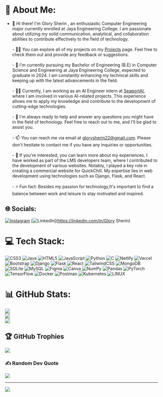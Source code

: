 # 💫 About Me:
- 👋 Hi there! I'm Glory Sherin , an enthusiastic Computer Engineering major currently enrolled at Jaya Engineering College. I am passionate about utilizing my solid communication, analytical, and collaboration abilities to contribute effectively to the field of technology.<br>    <br>- 👨‍💻 You can explore all of my projects on my [Projects](https://github.com/glorysherin?tab=repositories) page. Feel free to check them out and provide any feedback or suggestions.<br>    <br>- 🏫 I'm currently pursuing my Bachelor of Engineering (B.E) in Computer Science and Engineering at Jaya Engineering College, expected to graduate in 2024. I am constantly enhancing my technical skills and keeping up with the latest advancements in the field.<br>    <br>- 👨‍💼 Currently, I am working as an AI Engineer intern at [SeaportAI](https://seaportai.com/), where I am involved in various AI-related projects. This experience allows me to apply my knowledge and contribute to the development of cutting-edge technologies.<br>    <br>- 💬 I'm always ready to help and answer any questions you might have in the field of technology. Feel free to reach out to me, and I'll be glad to assist you.<br>    <br>- 📫 You can reach me via email at [glorysherin22@gmail.com](mailto:glorysherin22@gmail.com). Please don't hesitate to contact me if you have any inquiries or opportunities.<br>    <br>- 📄 If you're interested, you can learn more about my experiences. I have worked as part of the LMS developers team, where I contributed to the development of various websites. Notably, I played a key role in creating a commercial website for QuickChill. My expertise lies in web development using technologies such as Django, Flask, and React.<br>    <br>- ⚡ Fun fact: Besides my passion for technology,It's important to find a balance between work and leisure to stay motivated and inspired.


## 🌐 Socials:
[![Instagram](https://img.shields.io/badge/Instagram-%23E4405F.svg?logo=Instagram&logoColor=white)](https://instagram.com/glory_sherin)  [![LinkedIn](https://img.shields.io/badge/LinkedIn-%230077B5.svg?logo=linkedin&logoColor=white)](https://linkedin.com/in/Glory Sherin) 

# 💻 Tech Stack:
![CSS3](https://img.shields.io/badge/css3-%231572B6.svg?style=for-the-badge&logo=css3&logoColor=white) ![Java](https://img.shields.io/badge/java-%23ED8B00.svg?style=for-the-badge&logo=java&logoColor=white) ![HTML5](https://img.shields.io/badge/html5-%23E34F26.svg?style=for-the-badge&logo=html5&logoColor=white) ![JavaScript](https://img.shields.io/badge/javascript-%23323330.svg?style=for-the-badge&logo=javascript&logoColor=%23F7DF1E) ![Python](https://img.shields.io/badge/python-3670A0?style=for-the-badge&logo=python&logoColor=ffdd54) ![C](https://img.shields.io/badge/c-%2300599C.svg?style=for-the-badge&logo=c&logoColor=white) ![Netlify](https://img.shields.io/badge/netlify-%23000000.svg?style=for-the-badge&logo=netlify&logoColor=#00C7B7) ![Vercel](https://img.shields.io/badge/vercel-%23000000.svg?style=for-the-badge&logo=vercel&logoColor=white) ![Bootstrap](https://img.shields.io/badge/bootstrap-%23563D7C.svg?style=for-the-badge&logo=bootstrap&logoColor=white) ![Django](https://img.shields.io/badge/django-%23092E20.svg?style=for-the-badge&logo=django&logoColor=white) ![Flask](https://img.shields.io/badge/flask-%23000.svg?style=for-the-badge&logo=flask&logoColor=white) ![React](https://img.shields.io/badge/react-%2320232a.svg?style=for-the-badge&logo=react&logoColor=%2361DAFB) ![TailwindCSS](https://img.shields.io/badge/tailwindcss-%2338B2AC.svg?style=for-the-badge&logo=tailwind-css&logoColor=white) ![MongoDB](https://img.shields.io/badge/MongoDB-%234ea94b.svg?style=for-the-badge&logo=mongodb&logoColor=white) ![SQLite](https://img.shields.io/badge/sqlite-%2307405e.svg?style=for-the-badge&logo=sqlite&logoColor=white) ![MySQL](https://img.shields.io/badge/mysql-%2300f.svg?style=for-the-badge&logo=mysql&logoColor=white) 	![Figma](https://img.shields.io/badge/figma-%23F24E1E.svg?style=for-the-badge&logo=figma&logoColor=white) ![Canva](https://img.shields.io/badge/Canva-%2300C4CC.svg?style=for-the-badge&logo=Canva&logoColor=white) ![NumPy](https://img.shields.io/badge/numpy-%23013243.svg?style=for-the-badge&logo=numpy&logoColor=white) ![Pandas](https://img.shields.io/badge/pandas-%23150458.svg?style=for-the-badge&logo=pandas&logoColor=white) ![PyTorch](https://img.shields.io/badge/PyTorch-%23EE4C2C.svg?style=for-the-badge&logo=PyTorch&logoColor=white) ![TensorFlow](https://img.shields.io/badge/TensorFlow-%23FF6F00.svg?style=for-the-badge&logo=TensorFlow&logoColor=white) ![Docker](https://img.shields.io/badge/docker-%230db7ed.svg?style=for-the-badge&logo=docker&logoColor=white) ![Postman](https://img.shields.io/badge/Postman-FF6C37?style=for-the-badge&logo=postman&logoColor=white) ![Kubernetes](https://img.shields.io/badge/kubernetes-%23326ce5.svg?style=for-the-badge&logo=kubernetes&logoColor=white) ![LINUX](https://img.shields.io/badge/Linux-FCC624?style=for-the-badge&logo=linux&logoColor=black)
# 📊 GitHub Stats:
![](https://github-readme-stats.vercel.app/api?username=glorysherin&theme=dark&hide_border=false&include_all_commits=true&count_private=true)<br/>
![](https://github-readme-streak-stats.herokuapp.com/?user=glorysherin&theme=dark&hide_border=false)<br/>
![](https://github-readme-stats.vercel.app/api/top-langs/?username=glorysherin&theme=dark&hide_border=false&include_all_commits=true&count_private=true&layout=compact)

## 🏆 GitHub Trophies
![](https://github-profile-trophy.vercel.app/?username=glorysherin&theme=radical&no-frame=false&no-bg=true&margin-w=4)

### ✍️ Random Dev Quote
![](https://quotes-github-readme.vercel.app/api?type=horizontal&theme=radical)

---
[![](https://visitcount.itsvg.in/api?id=glorysherin&icon=0&color=0)](https://visitcount.itsvg.in)

<!-- Proudly created with GPRM ( https://gprm.itsvg.in ) -->
